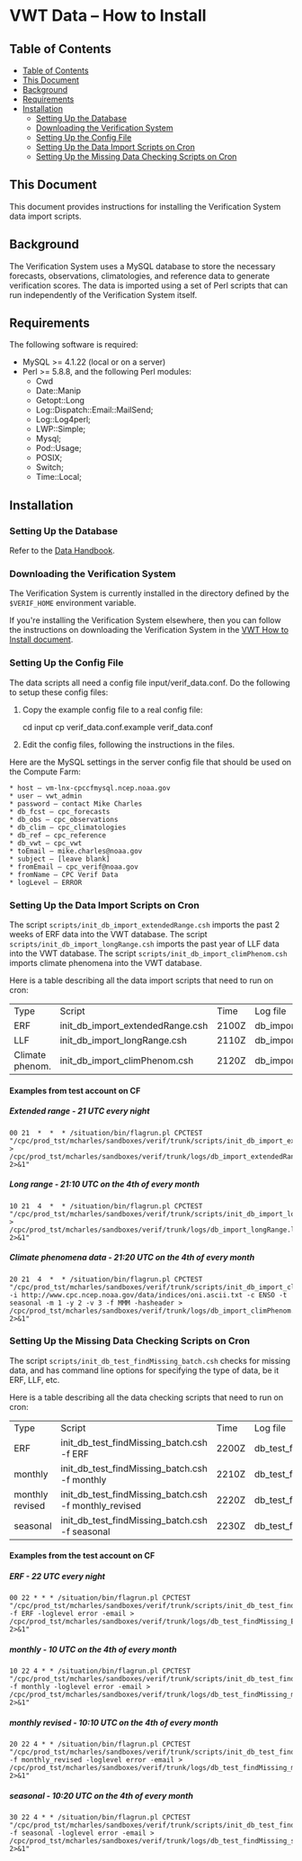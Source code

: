 # VWT Data –  How to Install

## Table of Contents

<!-- TOC depthFrom:2 depthTo:3 withLinks:1 updateOnSave:1 orderedList:0 -->

- [Table of Contents](#table-of-contents)
- [This Document](#this-document)
- [Background](#background)
- [Requirements](#requirements)
- [Installation](#installation)
	- [Setting Up the Database](#setting-up-the-database)
	- [Downloading the Verification System](#downloading-the-verification-system)
	- [Setting Up the Config File](#setting-up-the-config-file)
	- [Setting Up the Data Import Scripts on Cron](#setting-up-the-data-import-scripts-on-cron)
	- [Setting Up the Missing Data Checking Scripts on Cron](#setting-up-the-missing-data-checking-scripts-on-cron)

<!-- /TOC -->

## This Document

This document provides instructions for installing the Verification System data import scripts.

## Background

The Verification System uses a MySQL database to store the necessary forecasts, observations, climatologies, and reference data to generate verification scores. The data is imported using a set of Perl scripts that can run independently of the Verification System itself.

## Requirements

The following software is required:

* MySQL >= 4.1.22 (local or on a server)
* Perl >= 5.8.8, and the following Perl modules:
    * Cwd
    * Date::Manip
    * Getopt::Long
    * Log::Dispatch::Email::MailSend;
    * Log::Log4perl;
    * LWP::Simple;
    * Mysql;
    * Pod::Usage;
    * POSIX;
    * Switch;
    * Time::Local;

## Installation

### Setting Up the Database

Refer to the [Data Handbook](https://docs.google.com/a/noaa.gov/document/d/1wnD4myU63NSj0HVDrtVeDeDxzeuF7S2YPy3iJ9Cff1M).

### Downloading the Verification System

The Verification System is currently installed in the directory defined by the `$VERIF_HOME` environment variable.

If you're installing the Verification System elsewhere, then you can follow the instructions on downloading the Verification System in the [VWT How to Install document](HOW-TO-INSTALL.md).

### Setting Up the Config File

The data scripts all need a config file input/verif_data.conf. Do the following to setup these config files:

1. Copy the example config file to a real config file:

    cd input
    cp verif_data.conf.example verif_data.conf

2. Edit the config files, following the instructions in the files.

  Here are the MySQL settings in the server config file that should be used on the Compute Farm:

    * host – vm-lnx-cpccfmysql.ncep.noaa.gov
    * user – vwt_admin
    * password – contact Mike Charles
    * db_fcst – cpc_forecasts
    * db_obs – cpc_observations
    * db_clim – cpc_climatologies
    * db_ref – cpc_reference
    * db_vwt – cpc_vwt
    * toEmail – mike.charles@noaa.gov
    * subject – [leave blank]
    * fromEmail – cpc_verif@noaa.gov
    * fromName – CPC Verif Data
    * logLevel – ERROR

### Setting Up the Data Import Scripts on Cron

The script `scripts/init_db_import_extendedRange.csh` imports the past 2 weeks of ERF data into the VWT database. The script `scripts/init_db_import_longRange.csh` imports the past year of LLF data into the VWT database. The script `scripts/init_db_import_climPhenom.csh` imports climate phenomena into the VWT database.

Here is a table describing all the data import scripts that need to run on cron:

<table>
  <tr>
    <td>Type</td>
    <td>Script</td>
    <td>Time</td>
    <td>Log file</td>
  </tr>
  <tr>
    <td>ERF</td>
    <td>init_db_import_extendedRange.csh</td>
    <td>2100Z</td>
    <td>db_import_extendedRange.log</td>
  </tr>
  <tr>
    <td>LLF</td>
    <td>init_db_import_longRange.csh</td>
    <td>2110Z</td>
    <td>db_import_longRange.log</td>
  </tr>
  <tr>
    <td>Climate phenom.</td>
    <td>init_db_import_climPhenom.csh</td>
    <td>2120Z</td>
    <td>db_import_climPhenom.log</td>
  </tr>
</table>

#### Examples from test account on CF

##### Extended range - 21 UTC every night

    00 21  *  *  * /situation/bin/flagrun.pl CPCTEST "/cpc/prod_tst/mcharles/sandboxes/verif/trunk/scripts/init_db_import_extendedRange.csh > /cpc/prod_tst/mcharles/sandboxes/verif/trunk/logs/db_import_extendedRange.log 2>&1"

##### Long range - 21:10 UTC on the 4th of every month

    10 21  4  *  * /situation/bin/flagrun.pl CPCTEST "/cpc/prod_tst/mcharles/sandboxes/verif/trunk/scripts/init_db_import_longRange.csh > /cpc/prod_tst/mcharles/sandboxes/verif/trunk/logs/db_import_longRange.log 2>&1"

##### Climate phenomena data - 21:20 UTC on the 4th of every month

    20 21  4  *  * /situation/bin/flagrun.pl CPCTEST "/cpc/prod_tst/mcharles/sandboxes/verif/trunk/scripts/init_db_import_climPhenom.csh -i http://www.cpc.ncep.noaa.gov/data/indices/oni.ascii.txt -c ENSO -t seasonal -m 1 -y 2 -v 3 -f MMM -hasheader > /cpc/prod_tst/mcharles/sandboxes/verif/trunk/logs/db_import_climPhenom.log 2>&1"

### Setting Up the Missing Data Checking Scripts on Cron

The script `scripts/init_db_test_findMissing_batch.csh` checks for missing data, and has command line options for specifying the type of data, be it ERF, LLF, etc.

Here is a table describing all the data checking scripts that need to run on cron:

<table>
  <tr>
    <td>Type</td>
    <td>Script</td>
    <td>Time</td>
    <td>Log file</td>
  </tr>
  <tr>
    <td>ERF</td>
    <td>init_db_test_findMissing_batch.csh -f ERF</td>
    <td>2200Z</td>
    <td>db_test_findMissing_ERF.log</td>
  </tr>
  <tr>
    <td>monthly</td>
    <td>init_db_test_findMissing_batch.csh -f monthly</td>
    <td>2210Z</td>
    <td>db_test_findMissing_monthly.log</td>
  </tr>
  <tr>
    <td>monthly revised</td>
    <td>init_db_test_findMissing_batch.csh -f monthly_revised</td>
    <td>2220Z</td>
    <td>db_test_findMissing_monthly_revised.log</td>
  </tr>
  <tr>
    <td>seasonal</td>
    <td>init_db_test_findMissing_batch.csh -f seasonal</td>
    <td>2230Z</td>
    <td>db_test_findMissing_seasonal.log</td>
  </tr>
</table>

#### Examples from the test account on CF

##### ERF - 22 UTC every night

    00 22 * * * /situation/bin/flagrun.pl CPCTEST "/cpc/prod_tst/mcharles/sandboxes/verif/trunk/scripts/init_db_test_findMissing_batch.csh -f ERF -loglevel error -email > /cpc/prod_tst/mcharles/sandboxes/verif/trunk/logs/db_test_findMissing_ERF.log 2>&1"

##### monthly - 10 UTC on the 4th of every month

    10 22 4 * * /situation/bin/flagrun.pl CPCTEST "/cpc/prod_tst/mcharles/sandboxes/verif/trunk/scripts/init_db_test_findMissing_batch.csh -f monthly -loglevel error -email > /cpc/prod_tst/mcharles/sandboxes/verif/trunk/logs/db_test_findMissing_monthly.log 2>&1"

##### monthly revised - 10:10 UTC on the 4th of every month

    20 22 4 * * /situation/bin/flagrun.pl CPCTEST "/cpc/prod_tst/mcharles/sandboxes/verif/trunk/scripts/init_db_test_findMissing_batch.csh -f monthly_revised -loglevel error -email > /cpc/prod_tst/mcharles/sandboxes/verif/trunk/logs/db_test_findMissing_monthly_revised.log 2>&1"

##### seasonal - 10:20 UTC on the 4th of every month

    30 22 4 * * /situation/bin/flagrun.pl CPCTEST "/cpc/prod_tst/mcharles/sandboxes/verif/trunk/scripts/init_db_test_findMissing_batch.csh -f seasonal -loglevel error -email > /cpc/prod_tst/mcharles/sandboxes/verif/trunk/logs/db_test_findMissing_seasonal.log 2>&1"
